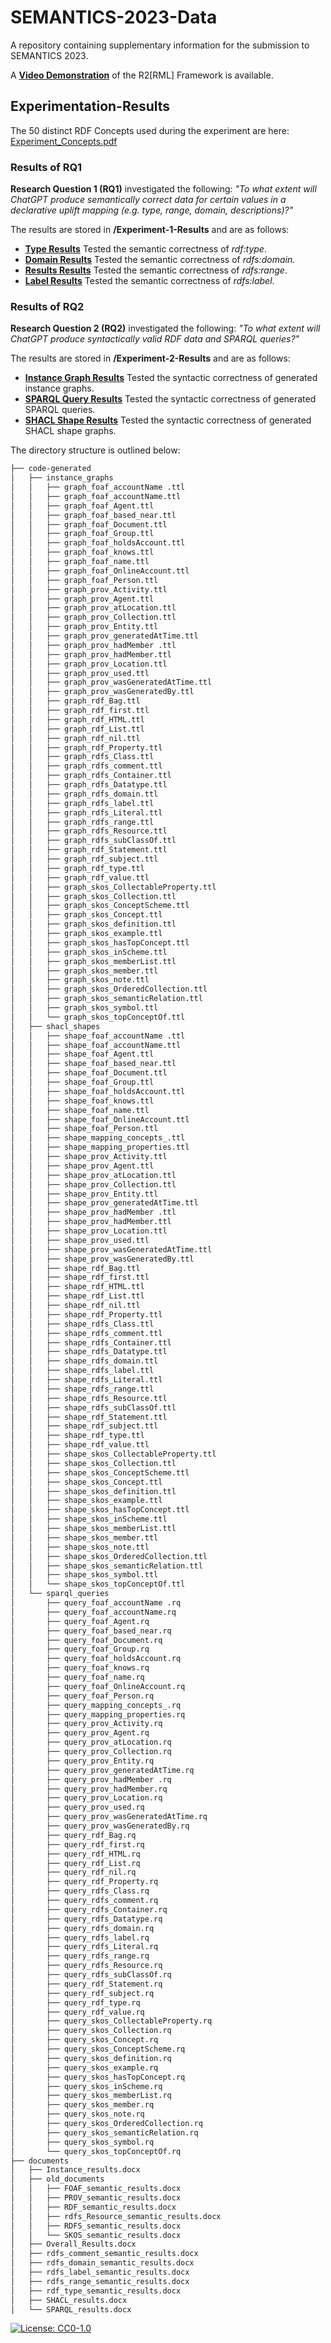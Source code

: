 # SEMANTICS-2023-Data
A  repository containing supplementary information for the submission to SEMANTICS 2023. 

A **[Video Demonstration](Video_Demo.mp4)** of the R2[RML] Framework is available. 

## Experimentation-Results
The 50 distinct RDF Concepts used during the experiment are here: [Experiment_Concepts.pdf](Experiment_Concepts.pdf)
### Results of RQ1 
**Research Question 1 (RQ1)** investigated the following:  *"To what extent will ChatGPT produce semantically correct data for certain values in a declarative uplift mapping (e.g. type, range, domain, descriptions)?"* 

The results are stored in **/Experiment-1-Results** and are as follows: 

- **[Type Results](./Experiment-1-Results/RDF_TYPE_RESULTS.pdf)** Tested the semantic correctness of *rdf:type*. 
- **[Domain Results](./Experiment-1-Results/RDF_TYPE_RESULTS.pdf)** Tested the semantic correctness of *rdfs:domain*. 
- **[Results Results](./Experiment-1-Results/RDF_TYPE_RESULTS.pdf)** Tested the semantic correctness of *rdfs:range*. 
- **[Label Results](./Experiment-1-Results/RDF_TYPE_RESULTS.pdf)** Tested the semantic correctness of *rdfs:label*. 

### Results of RQ2
**Research Question 2 (RQ2)** investigated the following:  *"To what extent will ChatGPT produce syntactically valid RDF data and SPARQL queries?"* 

The results are stored in **/Experiment-2-Results** and are as follows: 
- **[Instance Graph Results](./Experiment-1-Results/RDF_TYPE_RESULTS.pdf)** Tested the syntactic correctness of generated instance graphs. 
- **[SPARQL Query Results](./Experiment-1-Results/RDF_TYPE_RESULTS.pdf)** Tested the syntactic correctness of generated SPARQL queries. 
- **[SHACL Shape Results](./Experiment-1-Results/RDF_TYPE_RESULTS.pdf)** Tested the syntactic correctness of generated SHACL shape graphs. 


The directory structure is outlined below: 

```bash
├── code-generated
│   ├── instance_graphs
│   │   ├── graph_foaf_accountName .ttl
│   │   ├── graph_foaf_accountName.ttl
│   │   ├── graph_foaf_Agent.ttl
│   │   ├── graph_foaf_based_near.ttl
│   │   ├── graph_foaf_Document.ttl
│   │   ├── graph_foaf_Group.ttl
│   │   ├── graph_foaf_holdsAccount.ttl
│   │   ├── graph_foaf_knows.ttl
│   │   ├── graph_foaf_name.ttl
│   │   ├── graph_foaf_OnlineAccount.ttl
│   │   ├── graph_foaf_Person.ttl
│   │   ├── graph_prov_Activity.ttl
│   │   ├── graph_prov_Agent.ttl
│   │   ├── graph_prov_atLocation.ttl
│   │   ├── graph_prov_Collection.ttl
│   │   ├── graph_prov_Entity.ttl
│   │   ├── graph_prov_generatedAtTime.ttl
│   │   ├── graph_prov_hadMember .ttl
│   │   ├── graph_prov_hadMember.ttl
│   │   ├── graph_prov_Location.ttl
│   │   ├── graph_prov_used.ttl
│   │   ├── graph_prov_wasGeneratedAtTime.ttl
│   │   ├── graph_prov_wasGeneratedBy.ttl
│   │   ├── graph_rdf_Bag.ttl
│   │   ├── graph_rdf_first.ttl
│   │   ├── graph_rdf_HTML.ttl
│   │   ├── graph_rdf_List.ttl
│   │   ├── graph_rdf_nil.ttl
│   │   ├── graph_rdf_Property.ttl
│   │   ├── graph_rdfs_Class.ttl
│   │   ├── graph_rdfs_comment.ttl
│   │   ├── graph_rdfs_Container.ttl
│   │   ├── graph_rdfs_Datatype.ttl
│   │   ├── graph_rdfs_domain.ttl
│   │   ├── graph_rdfs_label.ttl
│   │   ├── graph_rdfs_Literal.ttl
│   │   ├── graph_rdfs_range.ttl
│   │   ├── graph_rdfs_Resource.ttl
│   │   ├── graph_rdfs_subClassOf.ttl
│   │   ├── graph_rdf_Statement.ttl
│   │   ├── graph_rdf_subject.ttl
│   │   ├── graph_rdf_type.ttl
│   │   ├── graph_rdf_value.ttl
│   │   ├── graph_skos_CollectableProperty.ttl
│   │   ├── graph_skos_Collection.ttl
│   │   ├── graph_skos_ConceptScheme.ttl
│   │   ├── graph_skos_Concept.ttl
│   │   ├── graph_skos_definition.ttl
│   │   ├── graph_skos_example.ttl
│   │   ├── graph_skos_hasTopConcept.ttl
│   │   ├── graph_skos_inScheme.ttl
│   │   ├── graph_skos_memberList.ttl
│   │   ├── graph_skos_member.ttl
│   │   ├── graph_skos_note.ttl
│   │   ├── graph_skos_OrderedCollection.ttl
│   │   ├── graph_skos_semanticRelation.ttl
│   │   ├── graph_skos_symbol.ttl
│   │   └── graph_skos_topConceptOf.ttl
│   ├── shacl_shapes
│   │   ├── shape_foaf_accountName .ttl
│   │   ├── shape_foaf_accountName.ttl
│   │   ├── shape_foaf_Agent.ttl
│   │   ├── shape_foaf_based_near.ttl
│   │   ├── shape_foaf_Document.ttl
│   │   ├── shape_foaf_Group.ttl
│   │   ├── shape_foaf_holdsAccount.ttl
│   │   ├── shape_foaf_knows.ttl
│   │   ├── shape_foaf_name.ttl
│   │   ├── shape_foaf_OnlineAccount.ttl
│   │   ├── shape_foaf_Person.ttl
│   │   ├── shape_mapping_concepts_.ttl
│   │   ├── shape_mapping_properties.ttl
│   │   ├── shape_prov_Activity.ttl
│   │   ├── shape_prov_Agent.ttl
│   │   ├── shape_prov_atLocation.ttl
│   │   ├── shape_prov_Collection.ttl
│   │   ├── shape_prov_Entity.ttl
│   │   ├── shape_prov_generatedAtTime.ttl
│   │   ├── shape_prov_hadMember .ttl
│   │   ├── shape_prov_hadMember.ttl
│   │   ├── shape_prov_Location.ttl
│   │   ├── shape_prov_used.ttl
│   │   ├── shape_prov_wasGeneratedAtTime.ttl
│   │   ├── shape_prov_wasGeneratedBy.ttl
│   │   ├── shape_rdf_Bag.ttl
│   │   ├── shape_rdf_first.ttl
│   │   ├── shape_rdf_HTML.ttl
│   │   ├── shape_rdf_List.ttl
│   │   ├── shape_rdf_nil.ttl
│   │   ├── shape_rdf_Property.ttl
│   │   ├── shape_rdfs_Class.ttl
│   │   ├── shape_rdfs_comment.ttl
│   │   ├── shape_rdfs_Container.ttl
│   │   ├── shape_rdfs_Datatype.ttl
│   │   ├── shape_rdfs_domain.ttl
│   │   ├── shape_rdfs_label.ttl
│   │   ├── shape_rdfs_Literal.ttl
│   │   ├── shape_rdfs_range.ttl
│   │   ├── shape_rdfs_Resource.ttl
│   │   ├── shape_rdfs_subClassOf.ttl
│   │   ├── shape_rdf_Statement.ttl
│   │   ├── shape_rdf_subject.ttl
│   │   ├── shape_rdf_type.ttl
│   │   ├── shape_rdf_value.ttl
│   │   ├── shape_skos_CollectableProperty.ttl
│   │   ├── shape_skos_Collection.ttl
│   │   ├── shape_skos_ConceptScheme.ttl
│   │   ├── shape_skos_Concept.ttl
│   │   ├── shape_skos_definition.ttl
│   │   ├── shape_skos_example.ttl
│   │   ├── shape_skos_hasTopConcept.ttl
│   │   ├── shape_skos_inScheme.ttl
│   │   ├── shape_skos_memberList.ttl
│   │   ├── shape_skos_member.ttl
│   │   ├── shape_skos_note.ttl
│   │   ├── shape_skos_OrderedCollection.ttl
│   │   ├── shape_skos_semanticRelation.ttl
│   │   ├── shape_skos_symbol.ttl
│   │   └── shape_skos_topConceptOf.ttl
│   └── sparql_queries
│       ├── query_foaf_accountName .rq
│       ├── query_foaf_accountName.rq
│       ├── query_foaf_Agent.rq
│       ├── query_foaf_based_near.rq
│       ├── query_foaf_Document.rq
│       ├── query_foaf_Group.rq
│       ├── query_foaf_holdsAccount.rq
│       ├── query_foaf_knows.rq
│       ├── query_foaf_name.rq
│       ├── query_foaf_OnlineAccount.rq
│       ├── query_foaf_Person.rq
│       ├── query_mapping_concepts_.rq
│       ├── query_mapping_properties.rq
│       ├── query_prov_Activity.rq
│       ├── query_prov_Agent.rq
│       ├── query_prov_atLocation.rq
│       ├── query_prov_Collection.rq
│       ├── query_prov_Entity.rq
│       ├── query_prov_generatedAtTime.rq
│       ├── query_prov_hadMember .rq
│       ├── query_prov_hadMember.rq
│       ├── query_prov_Location.rq
│       ├── query_prov_used.rq
│       ├── query_prov_wasGeneratedAtTime.rq
│       ├── query_prov_wasGeneratedBy.rq
│       ├── query_rdf_Bag.rq
│       ├── query_rdf_first.rq
│       ├── query_rdf_HTML.rq
│       ├── query_rdf_List.rq
│       ├── query_rdf_nil.rq
│       ├── query_rdf_Property.rq
│       ├── query_rdfs_Class.rq
│       ├── query_rdfs_comment.rq
│       ├── query_rdfs_Container.rq
│       ├── query_rdfs_Datatype.rq
│       ├── query_rdfs_domain.rq
│       ├── query_rdfs_label.rq
│       ├── query_rdfs_Literal.rq
│       ├── query_rdfs_range.rq
│       ├── query_rdfs_Resource.rq
│       ├── query_rdfs_subClassOf.rq
│       ├── query_rdf_Statement.rq
│       ├── query_rdf_subject.rq
│       ├── query_rdf_type.rq
│       ├── query_rdf_value.rq
│       ├── query_skos_CollectableProperty.rq
│       ├── query_skos_Collection.rq
│       ├── query_skos_Concept.rq
│       ├── query_skos_ConceptScheme.rq
│       ├── query_skos_definition.rq
│       ├── query_skos_example.rq
│       ├── query_skos_hasTopConcept.rq
│       ├── query_skos_inScheme.rq
│       ├── query_skos_memberList.rq
│       ├── query_skos_member.rq
│       ├── query_skos_note.rq
│       ├── query_skos_OrderedCollection.rq
│       ├── query_skos_semanticRelation.rq
│       ├── query_skos_symbol.rq
│       └── query_skos_topConceptOf.rq
├── documents
│   ├── Instance_results.docx
│   ├── old_documents
│   │   ├── FOAF_semantic_results.docx
│   │   ├── PROV_semantic_results.docx
│   │   ├── RDF_semantic_results.docx
│   │   ├── rdfs_Resource_semantic_results.docx
│   │   ├── RDFS_semantic_results.docx
│   │   └── SKOS_semantic_results.docx
│   ├── Overall_Results.docx
│   ├── rdfs_comment_semantic_results.docx
│   ├── rdfs_domain_semantic_results.docx
│   ├── rdfs_label_semantic_results.docx
│   ├── rdfs_range_semantic_results.docx
│   ├── rdf_type_semantic_results.docx
│   ├── SHACL_results.docx
│   └── SPARQL_results.docx
```

[![License: CC0-1.0](https://img.shields.io/badge/License-CC0_1.0-lightgrey.svg)](http://creativecommons.org/publicdomain/zero/1.0/)
